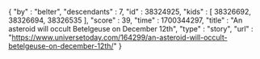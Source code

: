 {
  "by" : "belter",
  "descendants" : 7,
  "id" : 38324925,
  "kids" : [ 38326692, 38326694, 38326535 ],
  "score" : 39,
  "time" : 1700344297,
  "title" : "An asteroid will occult Betelgeuse on December 12th",
  "type" : "story",
  "url" : "https://www.universetoday.com/164299/an-asteroid-will-occult-betelgeuse-on-december-12th/"
}
